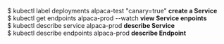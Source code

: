 $ kubectl label deployments alpaca-test "canary=true" **create a Service**  
$ kubectl get endpoints alpaca-prod --watch **view Service enpoints**  
$ kubectl describe service alpaca-prod **describe Service**  
$ kubectl describe endpoints alpaca-prod **describe Endpoint**  

